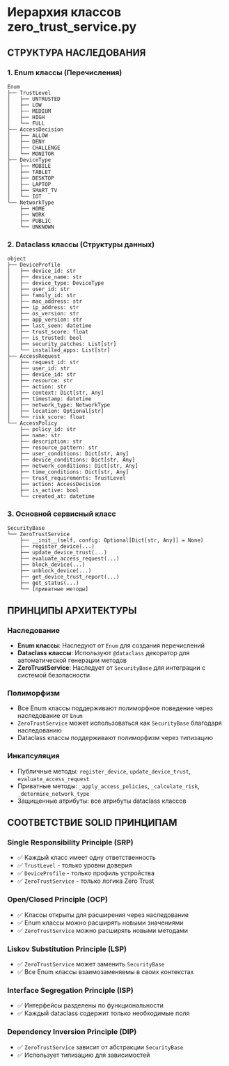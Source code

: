 # Иерархия классов zero_trust_service.py

## СТРУКТУРА НАСЛЕДОВАНИЯ

### 1. Enum классы (Перечисления)
```
Enum
├── TrustLevel
│   ├── UNTRUSTED
│   ├── LOW
│   ├── MEDIUM
│   ├── HIGH
│   └── FULL
├── AccessDecision
│   ├── ALLOW
│   ├── DENY
│   ├── CHALLENGE
│   └── MONITOR
├── DeviceType
│   ├── MOBILE
│   ├── TABLET
│   ├── DESKTOP
│   ├── LAPTOP
│   ├── SMART_TV
│   └── IOT
└── NetworkType
    ├── HOME
    ├── WORK
    ├── PUBLIC
    └── UNKNOWN
```

### 2. Dataclass классы (Структуры данных)
```
object
├── DeviceProfile
│   ├── device_id: str
│   ├── device_name: str
│   ├── device_type: DeviceType
│   ├── user_id: str
│   ├── family_id: str
│   ├── mac_address: str
│   ├── ip_address: str
│   ├── os_version: str
│   ├── app_version: str
│   ├── last_seen: datetime
│   ├── trust_score: float
│   ├── is_trusted: bool
│   ├── security_patches: List[str]
│   └── installed_apps: List[str]
├── AccessRequest
│   ├── request_id: str
│   ├── user_id: str
│   ├── device_id: str
│   ├── resource: str
│   ├── action: str
│   ├── context: Dict[str, Any]
│   ├── timestamp: datetime
│   ├── network_type: NetworkType
│   ├── location: Optional[str]
│   └── risk_score: float
└── AccessPolicy
    ├── policy_id: str
    ├── name: str
    ├── description: str
    ├── resource_pattern: str
    ├── user_conditions: Dict[str, Any]
    ├── device_conditions: Dict[str, Any]
    ├── network_conditions: Dict[str, Any]
    ├── time_conditions: Dict[str, Any]
    ├── trust_requirements: TrustLevel
    ├── action: AccessDecision
    ├── is_active: bool
    └── created_at: datetime
```

### 3. Основной сервисный класс
```
SecurityBase
└── ZeroTrustService
    ├── __init__(self, config: Optional[Dict[str, Any]] = None)
    ├── register_device(...)
    ├── update_device_trust(...)
    ├── evaluate_access_request(...)
    ├── block_device(...)
    ├── unblock_device(...)
    ├── get_device_trust_report(...)
    ├── get_status(...)
    └── [приватные методы]
```

## ПРИНЦИПЫ АРХИТЕКТУРЫ

### Наследование
- **Enum классы**: Наследуют от `Enum` для создания перечислений
- **Dataclass классы**: Используют `@dataclass` декоратор для автоматической генерации методов
- **ZeroTrustService**: Наследует от `SecurityBase` для интеграции с системой безопасности

### Полиморфизм
- Все Enum классы поддерживают полиморфное поведение через наследование от `Enum`
- `ZeroTrustService` может использоваться как `SecurityBase` благодаря наследованию
- Dataclass классы поддерживают полиморфизм через типизацию

### Инкапсуляция
- Публичные методы: `register_device`, `update_device_trust`, `evaluate_access_request`
- Приватные методы: `_apply_access_policies`, `_calculate_risk`, `_determine_network_type`
- Защищенные атрибуты: все атрибуты dataclass классов

## СООТВЕТСТВИЕ SOLID ПРИНЦИПАМ

### Single Responsibility Principle (SRP)
- ✅ Каждый класс имеет одну ответственность
- ✅ `TrustLevel` - только уровни доверия
- ✅ `DeviceProfile` - только профиль устройства
- ✅ `ZeroTrustService` - только логика Zero Trust

### Open/Closed Principle (OCP)
- ✅ Классы открыты для расширения через наследование
- ✅ Enum классы можно расширять новыми значениями
- ✅ `ZeroTrustService` можно расширять новыми методами

### Liskov Substitution Principle (LSP)
- ✅ `ZeroTrustService` может заменить `SecurityBase`
- ✅ Все Enum классы взаимозаменяемы в своих контекстах

### Interface Segregation Principle (ISP)
- ✅ Интерфейсы разделены по функциональности
- ✅ Каждый dataclass содержит только необходимые поля

### Dependency Inversion Principle (DIP)
- ✅ `ZeroTrustService` зависит от абстракции `SecurityBase`
- ✅ Использует типизацию для зависимостей